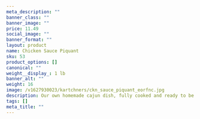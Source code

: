 ```yaml
---
meta_description: ""
banner_class: ""
banner_image: ""
price: 11.49
social_image: ""
banner_format: ""
layout: product
name: Chicken Sauce Piquant
sku: 53
product_options: []
canonical: ""
weight__display_: 1 lb
banner_alt: ""
weight: 16
image: /v1627930023/kartchners/ckn_sauce_piquant_eorfnc.jpg
description: Our own homemade cajun dish, fully cooked and ready to be boiled and served.
tags: []
meta_title: ""
---
```

